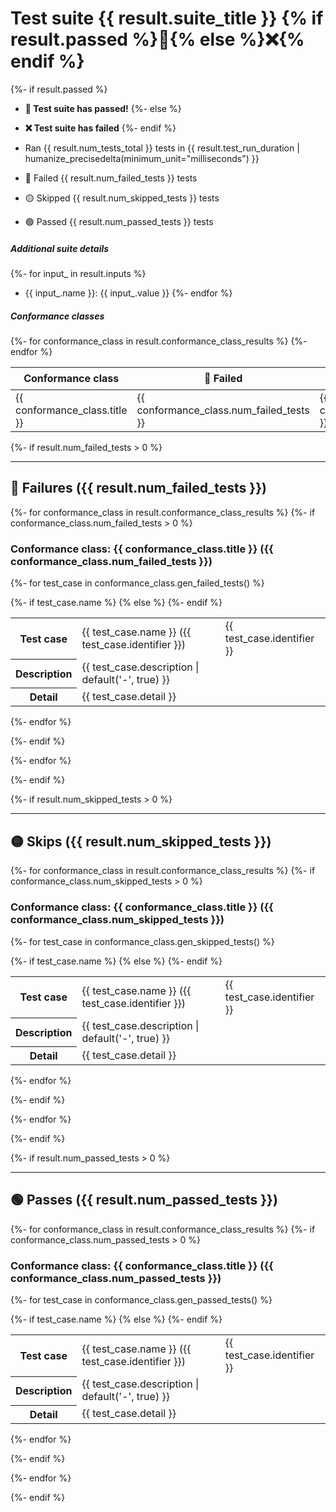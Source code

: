 # Test suite {{ result.suite_title }} {% if result.passed %}🏅{% else %}❌{% endif %}


{%- if result.passed %}
- **🏅 Test suite has passed!**
{%- else %}
- **❌ Test suite has failed**
{%- endif %}

- Ran {{ result.num_tests_total }} tests in {{ result.test_run_duration | humanize_precisedelta(minimum_unit="milliseconds") }}
- 🔴 Failed {{ result.num_failed_tests }} tests
- 🟡 Skipped {{ result.num_skipped_tests }} tests
- 🟢 Passed {{ result.num_passed_tests }} tests

##### Additional suite details

{%- for input_ in result.inputs %}
- {{ input_.name }}: {{ input_.value }}
{%- endfor %}

##### Conformance classes

<table>
<thead>
<tr>
<th>Conformance class</th>
<th>🔴 Failed</th>
<th>🟡 Skipped</th>
<th>🟢 Passed</th>
<th>Description</th>
</tr>
</thead>
<tbody>
{%- for conformance_class in result.conformance_class_results %}
<tr>
<td>{{ conformance_class.title }}</td>
<td>{{ conformance_class.num_failed_tests }}</td>
<td>{{ conformance_class.num_skipped_tests }}</td>
<td>{{ conformance_class.num_passed_tests }}</td>
<td>{{ conformance_class.description }}</td>
</tr>
{%- endfor %}
</tbody>
</table>

{%- if result.num_failed_tests > 0 %}

---
## :red_circle: Failures ({{ result.num_failed_tests }})

{%- for conformance_class in result.conformance_class_results %}
{%- if conformance_class.num_failed_tests > 0 %}

### Conformance class: {{ conformance_class.title }} ({{ conformance_class.num_failed_tests }})


{%- for test_case in conformance_class.gen_failed_tests() %}
<table>
  <tr>
    <th>Test case</th>
{%- if test_case.name %}
    <td>{{ test_case.name }} ({{ test_case.identifier }})</td>
{% else %}
    <td>{{ test_case.identifier }}</td>
{%- endif %}
  </tr>
  <tr>
    <th>Description</th>
    <td>{{ test_case.description | default('-', true) }}</td>
  </tr>
  <tr>
    <th>Detail</th>
    <td>{{ test_case.detail }}</td>
  </tr>
</table>
{%- endfor %}

{%- endif %}

{%- endfor %}

{%- endif %}

{%- if result.num_skipped_tests > 0 %}

---
## :yellow_circle: Skips ({{ result.num_skipped_tests }})

{%- for conformance_class in result.conformance_class_results %}
{%- if conformance_class.num_skipped_tests > 0 %}

### Conformance class: {{ conformance_class.title }} ({{ conformance_class.num_skipped_tests }})


{%- for test_case in conformance_class.gen_skipped_tests() %}
<table>
  <tr>
    <th>Test case</th>
{%- if test_case.name %}
    <td>{{ test_case.name }} ({{ test_case.identifier }})</td>
{% else %}
    <td>{{ test_case.identifier }}</td>
{%- endif %}
  </tr>
  <tr>
    <th>Description</th>
    <td>{{ test_case.description | default('-', true) }}</td>
  </tr>
  <tr>
    <th>Detail</th>
    <td>{{ test_case.detail }}</td>
  </tr>
</table>
{%- endfor %}

{%- endif %}

{%- endfor %}

{%- endif %}

{%- if result.num_passed_tests > 0 %}

---
## :green_circle: Passes ({{ result.num_passed_tests }})

{%- for conformance_class in result.conformance_class_results %}
{%- if conformance_class.num_passed_tests > 0 %}

### Conformance class: {{ conformance_class.title }} ({{ conformance_class.num_passed_tests }})


{%- for test_case in conformance_class.gen_passed_tests() %}
<table>
  <tr>
    <th>Test case</th>
{%- if test_case.name %}
    <td>{{ test_case.name }} ({{ test_case.identifier }})</td>
{% else %}
    <td>{{ test_case.identifier }}</td>
{%- endif %}
  </tr>
  <tr>
    <th>Description</th>
    <td>{{ test_case.description | default('-', true) }}</td>
  </tr>
  <tr>
    <th>Detail</th>
    <td>{{ test_case.detail }}</td>
  </tr>
</table>
{%- endfor %}

{%- endif %}

{%- endfor %}

{%- endif %}
